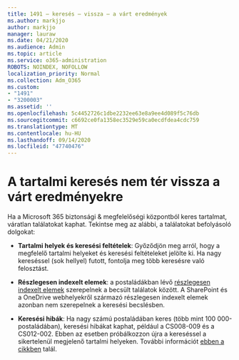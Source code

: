 ```yaml
---
title: 1491 – keresés – vissza – a várt eredmények
ms.author: markjjo
author: markjjo
manager: lauraw
ms.date: 04/21/2020
ms.audience: Admin
ms.topic: article
ms.service: o365-administration
ROBOTS: NOINDEX, NOFOLLOW
localization_priority: Normal
ms.collection: Adm_O365
ms.custom:
- "1491"
- "3200003"
ms.assetid: ''
ms.openlocfilehash: 5c4452726c1dbe2232ee63e8a9ee4d089f5c76db
ms.sourcegitcommit: c6692ce0fa1358ec3529e59ca0ecdfdea4cdc759
ms.translationtype: MT
ms.contentlocale: hu-HU
ms.lasthandoff: 09/14/2020
ms.locfileid: "47740476"
---
```

# <a name="content-search-not-returning-expected-results"></a>A tartalmi keresés nem tér vissza a várt eredményekre

Ha a Microsoft 365 biztonsági & megfelelőségi központból keres tartalmat, váratlan találatokat kaphat. Tekintse meg az alábbi, a találatokat befolyásoló dolgokat:

- **Tartalmi helyek és keresési feltételek**: Győződjön meg arról, hogy a megfelelő tartalmi helyeket és keresési feltételeket jelölte ki. Ha nagy kereséssel (sok hellyel) futott, fontolja meg több keresésre való felosztást.

- **Részlegesen indexelt elemek**: a postaládákban lévő  [részlegesen indexelt elemek](https://docs.microsoft.com/microsoft-365/compliance/partially-indexed-items-in-content-search) szerepelnek a becsült találatok között. A SharePoint és a OneDrive webhelyekről származó részlegesen indexelt elemek azonban nem szerepelnek a keresési becslésben.

- **Keresési hibák**: Ha nagy számú postaládában keres (több mint 100 000-postaládában), keresési hibákat kaphat, például a CS008-009 és a CS012-002. Ebben az esetben próbálkozzon újra a kereséssel a sikertelenül megjelenő tartalmi helyeken. További információt  [ebben a cikkben](https://docs.microsoft.com/microsoft-365/compliance/retry-failed-content-search) talál.
